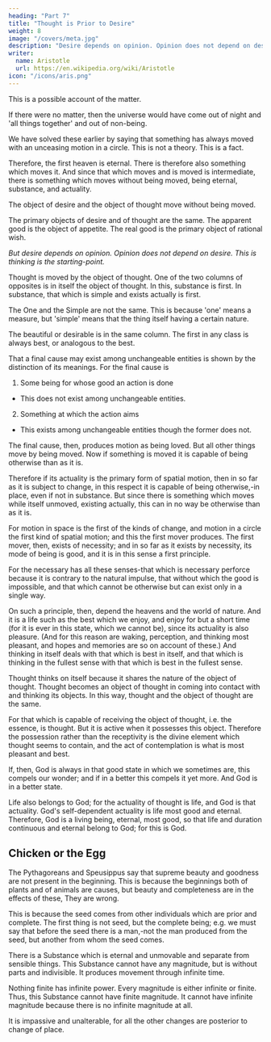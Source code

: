 ```yaml
---
heading: "Part 7"
title: "Thought is Prior to Desire"
weight: 8
image: "/covers/meta.jpg"
description: "Desire depends on opinion. Opinion does not depend on desire. This is thinking is the starting-point"
writer:
  name: Aristotle 
  url: https://en.wikipedia.org/wiki/Aristotle
icon: "/icons/aris.png"
---
```




This is a possible account of the matter.

If there were no matter, then the universe would have come out of night and 'all things together' and out of non-being. 

We have solved these earlier by saying that something has always moved with an unceasing motion in a circle. This is not a theory. This is a fact. 

Therefore, the first heaven is eternal. There is therefore also something which moves it. And since that which moves and is moved is intermediate, there is something which moves without being moved, being eternal, substance, and actuality. 

The object of desire and the object of thought move without being moved. 

The primary objects of desire and of thought are the same. The apparent good is the object of appetite. The real good is the primary object of rational wish. 

*But desire depends on opinion. Opinion does not depend on desire. This is thinking is the starting-point.* 

Thought is moved by the object of thought. One of the two columns of opposites is in itself the object of thought. In this, substance is first. In substance, that which is simple and exists actually is first. 

The One and the Simple are not the same. This is because 'one' means a measure, but 'simple' means that the thing itself having a certain nature. 

The beautiful or desirable is in the same column. The first in any class is always best, or analogous to the best.

That a final cause may exist among unchangeable entities is shown by the distinction of its meanings. For the final cause is

1. Some being for whose good an action is done
 - This does not exist among unchangeable entities. 
2. Something at which the action aims
  - This exists among unchangeable entities though the former does not. 

The final cause, then, produces motion as being loved. But all other things move by being moved. Now if something is moved it is capable of being otherwise than as it is. 

Therefore if its actuality is the primary form of spatial motion, then in so far as it is subject to change, in this respect it is capable of being otherwise,-in place, even if not in substance. But since there is something which moves while itself unmoved, existing actually, this can in no way be otherwise than as it is. 

For motion in space is the first of the kinds of change, and motion in a circle the first kind of spatial motion; and this the first mover produces. The first mover, then, exists of necessity; and in so far as it exists by necessity, its mode of being is good, and it is in this sense a first principle. 

For the necessary has all these senses-that which is necessary perforce because it is contrary to the natural impulse, that without which the good is impossible, and that which cannot be otherwise but can exist only in a single way.

On such a principle, then, depend the heavens and the world of nature. And it is a life such as the best which we enjoy, and enjoy for but a short time (for it is ever in this state, which we cannot be), since its actuality is also pleasure. (And for this reason are waking, perception, and thinking most pleasant, and hopes and memories are so on account of these.) And thinking in itself deals with that which is best in itself, and that which is thinking in the fullest sense with that which is best in the fullest sense. 

Thought thinks on itself because it shares the nature of the object of thought. Thought becomes an object of thought in coming into contact with and thinking its objects. In this way, thought and the object of thought are the same. 

For that which is capable of receiving the object of thought, i.e. the essence, is thought. But it is active when it possesses this object. Therefore the possession rather than the receptivity is the divine element which thought seems to contain, and the act of contemplation is what is most pleasant and best. 

If, then, God is always in that good state in which we sometimes are, this compels our wonder; and if in a better this compels it yet more. And God is in a better state. 

Life also belongs to God; for the actuality of thought is life, and God is that actuality. God's self-dependent actuality is life most good and eternal. Therefore, God is a living being, eternal, most good, so that life and duration continuous and eternal belong to God; for this is God.


## Chicken or the Egg

The Pythagoreans and Speusippus say that supreme beauty and goodness are not present in the beginning. This is because the beginnings both of plants and of animals are causes, but beauty and completeness are in the effects of these, They are wrong. 

This is because the seed comes from other individuals which are prior and complete. The first thing is not seed, but the complete being; e.g. we must say that before the seed there is a man,-not the man produced from the seed, but another from whom the seed comes.

There is a Substance which is eternal and unmovable and separate from sensible things. This Substance cannot have any magnitude, but is without parts and indivisible. It produces movement through infinite time. 

Nothing finite has infinite power. Every magnitude is either infinite or finite. Thus, this Substance cannot have finite magnitude. It cannot have infinite magnitude because there is no infinite magnitude at all. 

It is impassive and unalterable, for all the other changes are posterior to change of place.


